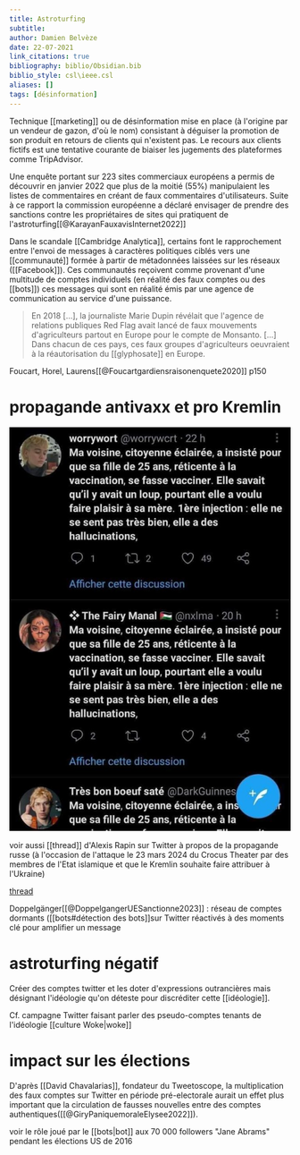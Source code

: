 ```yaml
---
title: Astroturfing
subtitle:
author: Damien Belvèze
date: 22-07-2021
link_citations: true
bibliography: biblio/Obsidian.bib
biblio_style: csl\ieee.csl
aliases: []
tags: [désinformation]
---
```


Technique [[marketing]] ou de désinformation mise en place (à l'origine par un vendeur de gazon, d'où le nom) consistant à déguiser la promotion de son produit en retours de clients qui n'existent pas. Le recours aux clients fictifs est une tentative courante de biaiser les jugements des plateformes comme TripAdvisor. 

Une enquête portant sur 223 sites commerciaux européens a permis de découvrir en janvier 2022 que plus de la moitié (55%) manipulaient les listes de commentaires en créant de faux commentaires d'utilisateurs. Suite à ce rapport la commission européenne a déclaré envisager de prendre des sanctions contre les propriétaires de sites qui pratiquent de l'astroturfing[[@KarayanFauxavisInternet2022]]

Dans le scandale [[Cambridge Analytica]], certains font le rapprochement entre l'envoi de messages à caractères politiques ciblés vers une [[communauté]] formée à partir de métadonnées laissées sur les réseaux ([[Facebook]]). Ces communautés reçoivent comme provenant d'une multitude de comptes individuels (en réalité des faux comptes ou des [[bots]]) ces messages qui sont en réalité émis par une agence de communication au service d'une puissance. 

> En 2018 \[...\], la journaliste Marie Dupin révélait que l'agence de relations publiques Red Flag avait lancé de faux mouvements d'agriculteurs partout en Europe pour le compte de Monsanto. \[...\] Dans chacun de ces pays, ces faux groupes d'agriculteurs oeuvraient à la réautorisation du [[glyphosate]] en Europe.

Foucart, Horel, Laurens[[@Foucartgardiensraisonenquete2020]] p150

# propagande antivaxx et pro Kremlin

![astroturfing](images/astroturfing.jpeg)

voir aussi [[thread]] d'Alexis Rapin sur Twitter à propos de la propagande russe (à l'occasion de l'attaque le 23 mars 2024 du Crocus Theater par des membres de l'Etat islamique et que le Kremlin souhaite faire attribuer à l'Ukraine)

[thread](disinformation_doppelganger.htm)

Doppelgänger[[@DoppelgangerUESanctionne2023]] : réseau de comptes dormants ([[bots#détection des bots]]sur Twitter réactivés à des moments clé pour amplifier un message


# astroturfing négatif

Créer des comptes twitter et les doter d'expressions outrancières mais désignant l'idéologie qu'on déteste pour discréditer cette [[idéologie]]. 

Cf. campagne Twitter faisant parler des pseudo-comptes tenants de l'idéologie [[culture Woke|woke]]


# impact sur les élections

D'après [[David Chavalarias]], fondateur du Tweetoscope, la multiplication des faux comptes sur Twitter en période pré-electorale aurait un effet plus important que la circulation de fausses nouvelles entre des comptes authentiques([[@GiryPaniquemoraleElysee2022]]).

voir le rôle joué par le [[bots|bot]] aux 70 000 followers "Jane Abrams" pendant les élections US de 2016 



